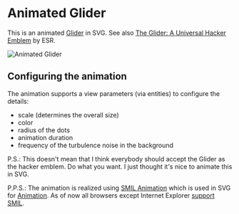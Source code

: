 # Animated Glider

This is an animated [Glider](http://en.wikipedia.org/wiki/Glider_%28Conway%27s_Life%29) in SVG.
See also [The Glider: A Universal Hacker Emblem](http://www.catb.org/hacker-emblem/) by ESR.

![Animated Glider](http://christianhujer.github.io/images/animatedGlider.svg "Animated Glider")

## Configuring the animation

The animation supports a view parameters (via entities) to configure the details:
* scale (determines the overall size)
* color
* radius of the dots
* animation duration
* frequency of the turbulence noise in the background

P.S.:
This doesn't mean that I think everybody should accept the Glider as the hacker emblem.
Do what you want.
I just thought it's nice to animate this in SVG.

P.P.S.:
The animation is realized using [SMIL Animation](http://www.w3.org/TR/2001/REC-smil-animation-20010904/) which is used in SVG for [Animation](http://www.w3.org/TR/SVG11/animate.html#Introduction).
As of now all browsers except Internet Explorer [support SMIL](http://caniuse.com/#feat=svg-smil).
